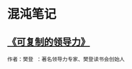 # 混沌笔记

## [《可复制的领导力》](https://github.com/DongZhi1989/HunDunNote/blob/master/%E3%80%8A%E5%8F%AF%E5%A4%8D%E5%88%B6%E7%9A%84%E9%A2%86%E5%AF%BC%E5%8A%9B%E3%80%8B.md#%E5%8F%AF%E5%A4%8D%E5%88%B6%E7%9A%84%E9%A2%86%E5%AF%BC%E5%8A%9B-%E4%BD%9C%E8%80%85%E6%A8%8A%E7%99%BB--%E6%97%B6%E9%97%B42017-12-16) 
    作者：樊登 ：著名领导力专家、樊登读书会创始人

